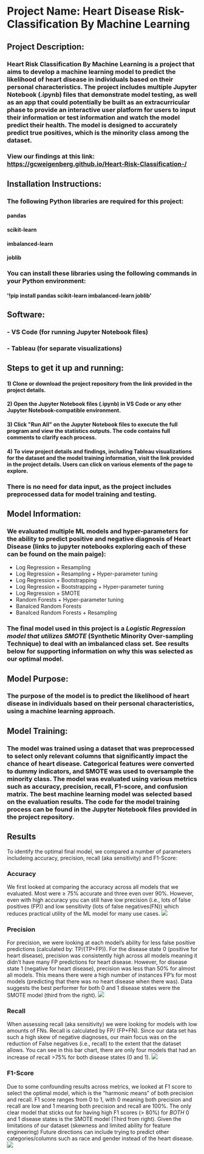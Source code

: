 # Project Name: Heart Disease Risk-Classification By Machine Learning

## Project Description:

### Heart Risk Classification By Machine Learning is a project that aims to develop a machine learning model to predict the likelihood of heart disease in individuals based on their personal characteristics. The project includes multiple Jupyter Notebook (.ipynb) files that demonstrate model testing, as well as an app that could potentially be built as an extracurricular phase to provide an interactive user platform for users to input their information or test information and watch the model predict their health. The model is designed to accurately predict true positives, which is the minority class among the dataset.

### View our findings at this link: https://gcweigenberg.github.io/Heart-Risk-Classification-/

## Installation Instructions:

### The following Python libraries are required for this project:

#### pandas
#### scikit-learn
#### imbalanced-learn
#### joblib

### You can install these libraries using the following commands in your Python environment:

#### '!pip install pandas scikit-learn imbalanced-learn joblib'

## Software:

### - VS Code (for running Jupyter Notebook files)
### - Tableau (for separate visualizations)

## Steps to get it up and running:

#### 1) Clone or download the project repository from the link provided in the project details.
#### 2) Open the Jupyter Notebook files (.ipynb) in VS Code or any other Jupyter Notebook-compatible environment.
#### 3) Click "Run All" on the Jupyter Notebook files to execute the full program and view the statistics outputs. The code contains full comments to clarify each process.
#### 4) To view project details and findings, including Tableau visualizations for the dataset and the model training information, visit the link provided in the project details. Users can click on various elements of the page to explore.

### There is no need for data input, as the project includes preprocessed data for model training and testing.

## Model Information:

### We evaluated multiple ML models and hyper-parameters for the ability to predict positive and negative diagnosis of Heart Disease (links to jupyter notebooks exploring each of these can be found on the main paige): 
* Log Regression + Resampling
* Log Regression + Resampling + Hyper-parameter tuning
* Log Regression + Bootstrapping 
* Log Regression + Bootstrapping + Hyper-parameter tuning
* Log Regression + SMOTE
* Random Forests +  Hyper-parameter tuning
* Banalced Random Forests
* Banalced Random Forests + Resampling

### The final model used in this project is a *Logistic Regression model that utilizes SMOTE* (Synthetic Minority Over-sampling Technique) to deal with an imbalanced class set. See results below for supporting information on why this was selected as our optimal model. 

## Model Purpose:

### The purpose of the model is to predict the likelihood of heart disease in individuals based on their personal characteristics, using a machine learning approach.

## Model Training:

### The model was trained using a dataset that was preprocessed to select only relevant columns that significantly impact the chance of heart disease. Categorical features were converted to dummy indicators, and SMOTE was used to oversample the minority class. The model was evaluated using various metrics such as accuracy, precision, recall, F1-score, and confusion matrix. The best machine learning model was selected based on the evaluation results. The code for the model training process can be found in the Jupyter Notebook files provided in the project repository.

## Results 
To identify the optimal final model, we compared a number of parameters includeing accuracy, precision, recall (aka sensitivity) and F1-Score:

### Accuracy 
We first looked at comparing the accuracy across all models that we evaluated. Most were ≥ 75% accurate and three even over 90%. However, even with high accuracy you can still have low precision (i.e., lots of false positives (FP)) and low sensitivity (lots of false negatives(FN)) which reduces practical utility of the ML model for many use cases. 
![](https://github.com/GCweigenberg/Heart-Risk-Classification-/blob/main/images/ML_resutls/individual_photos/Accuracy%20across%20Models.png)

### Precision
For precision, we were looking at each model’s ability for less false positive predictions (calculated by: TP/(TP+FP)). For the disease state 0 (positive for heart disease), precision was consistently high across all models meaning it didn’t have many FP predictions for heart disease. However, for disease state 1 (negative for heart disease), precision was less than 50% for almost all models. This means there were a high number of instances FP’s for most models (predicting that there was no heart disease when there was). Data suggests the best performer for both 0 and 1 disease states were the SMOTE model (third from the right).
![](https://github.com/GCweigenberg/Heart-Risk-Classification-/blob/main/images/ML_resutls/individual_photos/Precision.png)

### Recall
When assessing recall (aka sensitivity) we were looking for models with low amounts of FNs. Recall is calculated by FP/ (FP+FN). Since our data set has such a high skew of negative diagnoses, our main focus was on the reduction of False negatives (i.e., recall) to the extent that the dataset allows. You can see in this bar chart, there are only four models that had an increase of recall >75% for both disease states (0 and 1). 
![](https://github.com/GCweigenberg/Heart-Risk-Classification-/blob/main/images/ML_resutls/individual_photos/Recall.png)

### F1-Score
Due to some confounding results across metrics, we looked at F1 score to select the optimal model, which is the “harmonic means” of both precision and recall. F1 score ranges from 0 to 1, with 0 meaning both precision and recall are low and 1 meaning both precision and recall are 100%. The only clear model that sticks out for having high F1 scores (> 80%) for *BOTH* 0 and 1 disease states is the SMOTE model (Third from right). 
Given the limitations of our dataset (skewness and limited ability for feature engineering) Future directions can include trying to predict other categories/columns such as race and gender instead of the heart disease.  
![](https://github.com/GCweigenberg/Heart-Risk-Classification-/blob/main/images/ML_resutls/individual_photos/F1%20scores.png)
